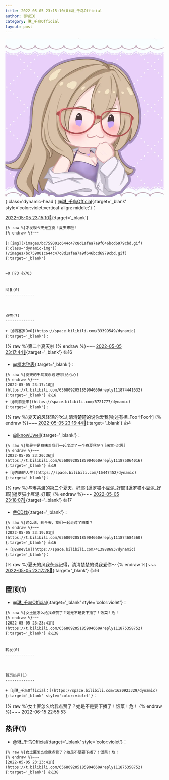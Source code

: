 ```yaml
---
title: 2022-05-05 23:15:10(8)琳_千鸟Official
author: 御坂IO
category: 琳_千鸟Official
layout: post
---
```


![img](/images/c0a88f85ebd0d056f37b114e0748e69556c8b488.jpg){:class='dynamic-head'}
[@琳_千鸟Official](https://space.bilibili.com/1620923329/dynamic){:target='_blank' style='color:violet;vertical-align: middle;'}：

[2022-05-05 23:15:10🔗](https://t.bilibili.com/656809205185904660){:target='_blank'}

~~~
{% raw %}才发现今天是立夏！夏天来啦！
{% endraw %}~~~

[![img](/images/bc759001c644c47c8d1afea7a9f646bcd6979cbd.gif){:class='dynamic-img'}](/images/bc759001c644c47c8d1afea7a9f646bcd6979cbd.gif){:target='_blank'}


↪️0 💬73 👍703


回复(0)
-------------



点赞(7)
-------------

+ [@西塞罗OvO](https://space.bilibili.com/33399549/dynamic){:target='_blank'}：
~~~
{% raw %}第二个夏天啦
{% endraw %}~~~
[2022-05-05 23:17:44🔗](https://t.bilibili.com/656809205185904660#reply111874468176){:target='_blank'} 👍16
+ [@檀木钟表](https://space.bilibili.com/5638888/dynamic){:target='_blank'}：
~~~
{% raw %}夏天的千鸟我永远记得[给心心]
{% endraw %}~~~
[2022-05-05 23:17:10🔗](https://t.bilibili.com/656809205185904660#reply111874441632){:target='_blank'} 👍16
+ [@明前坚果](https://space.bilibili.com/5721777/dynamic){:target='_blank'}：
~~~
{% raw %}夏天的风轻轻的吹过,清清楚楚的说你爱我[物述有栖_Foo↑Foo↑]
{% endraw %}~~~
[2022-05-05 23:16:44🔗](https://t.bilibili.com/656809205185904660#reply111874564688){:target='_blank'} 👍4
+ [@iknowUwell](https://space.bilibili.com/26539625/dynamic){:target='_blank'}：
~~~
{% raw %}那是不是意味着我们一起度过了一个春夏秋冬？[来古-沉思]
{% endraw %}~~~
[2022-05-05 23:20:36🔗](https://t.bilibili.com/656809205185904660#reply111875064016){:target='_blank'} 👍19
+ [@杏脯的人生](https://space.bilibili.com/16447452/dynamic){:target='_blank'}：
~~~
{% raw %}与琳共渡的第二个夏天，好耶![暹罗猫小豆泥_好耶][暹罗猫小豆泥_好耶][暹罗猫小豆泥_好耶]
{% endraw %}~~~
[2022-05-05 23:18:07🔗](https://t.bilibili.com/656809205185904660#reply111874645600){:target='_blank'} 👍17
+ [@CD伐](https://space.bilibili.com/470351817/dynamic){:target='_blank'}：
~~~
{% raw %}这么说，到今天，我们一起走过了四季？
{% endraw %}~~~
[2022-05-05 23:19:01🔗](https://t.bilibili.com/656809205185904660#reply111874684560){:target='_blank'} 👍16
+ [@2wKevin](https://space.bilibili.com/413988693/dynamic){:target='_blank'}：
~~~
{% raw %}夏天的风我永远记得，清清楚楚的说我爱你～
{% endraw %}~~~
[2022-05-05 23:17:28🔗](https://t.bilibili.com/656809205185904660#reply111874602160){:target='_blank'} 👍16


置顶(1)
-------------

+ [@琳_千鸟Official](https://space.bilibili.com/1620923329/dynamic){:target='_blank' style='color:violet'}：
~~~
{% raw %}女土匪怎么给我点赞了？她是不是要下播了！饭菜！危！
{% endraw %}~~~
[2022-05-05 23:23:41🔗](https://t.bilibili.com/656809205185904660#reply111875358752){:target='_blank'} 👍138


转发(0)
-------------



首页热评(1)
-------------

+ [@琳_千鸟Official：](https://space.bilibili.com/1620923329/dynamic){:target='_blank' style='color:violet'}：
~~~
{% raw %}女土匪怎么给我点赞了？她是不是要下播了！饭菜！危！
{% endraw %}~~~
2022-06-15 22:55:53


热评(1)
-------------

+ [@琳_千鸟Official](https://space.bilibili.com/1620923329/dynamic){:target='_blank' style='color:violet'}：
~~~
{% raw %}女土匪怎么给我点赞了？她是不是要下播了！饭菜！危！
{% endraw %}~~~
[2022-05-05 23:23:41🔗](https://t.bilibili.com/656809205185904660#reply111875358752){:target='_blank'} 👍138


